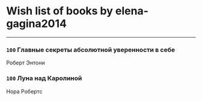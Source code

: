 # Wish list of books by elena-gagina2014
---

### `100` Главные секреты абсолютной уверенности в себе
Роберт Энтони

### `100` Луна над Каролиной
Нора Робертс

